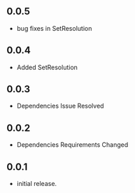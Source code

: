 ## 0.0.5

* bug fixes in SetResolution

## 0.0.4

* Added SetResolution 

## 0.0.3

* Dependencies Issue Resolved

## 0.0.2

* Dependencies Requirements Changed

## 0.0.1

* initial release.


